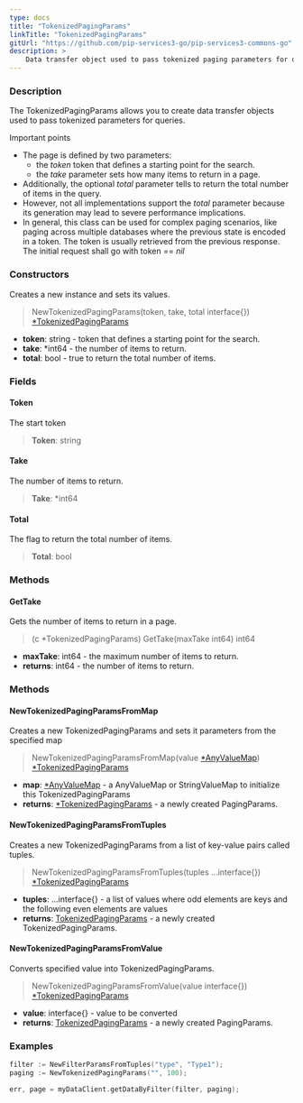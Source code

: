 ```yaml
---
type: docs
title: "TokenizedPagingParams"
linkTitle: "TokenizedPagingParams"
gitUrl: "https://github.com/pip-services3-go/pip-services3-commons-go"
description: > 
    Data transfer object used to pass tokenized paging parameters for queries. 
---
```


### Description

The TokenizedPagingParams allows you to create data transfer objects used to pass tokenized parameters for queries.

Important points

- The page is defined by two parameters:
    - the *token* token that defines a starting point for the search.
    - the *take* parameter sets how many items to return in a page.
- Additionally, the optional *total* parameter tells to return the total number of items in the query.
- However, not all implementations support the *total* parameter because its generation may lead to severe performance implications.
- In general, this class can be used for complex paging scenarios, like paging across multiple databases where the previous state is encoded in a token. The token is usually retrieved from the previous response. The initial request shall go with token == *nil*

### Constructors
Creates a new instance and sets its values.

> NewTokenizedPagingParams(token, take, total interface{}) [*TokenizedPagingParams]()

- **token**: string - token that defines a starting point for the search.
- **take**: *int64 - the number of items to return. 
- **total**: bool - true to return the total number of items.


### Fields

<span class="hide-title-link">

#### Token
The start token
> **Token**: string

#### Take
The number of items to return.
> **Take**: *int64

#### Total
The flag to return the total number of items.
> **Total**: bool

</span>


### Methods

#### GetTake
Gets the number of items to return in a page.

> (c *TokenizedPagingParams) GetTake(maxTake int64) int64

- **maxTake**: int64 - the maximum number of items to return.
- **returns**: int64 - the number of items to return.

### Methods

#### NewTokenizedPagingParamsFromMap
Creates a new TokenizedPagingParams and sets it parameters from the specified map

> NewTokenizedPagingParamsFromMap(value [*AnyValueMap](../any_value_map)) [*TokenizedPagingParams]()

- **map**: [*AnyValueMap](../any_value_map) - a AnyValueMap or StringValueMap to initialize this TokenizedPagingParams
- **returns**: [*TokenizedPagingParams]() - a newly created PagingParams.


#### NewTokenizedPagingParamsFromTuples
Creates a new TokenizedPagingParams from a list of key-value pairs called tuples.

> NewTokenizedPagingParamsFromTuples(tuples ...interface{}) [*TokenizedPagingParams]()

- **tuples**: ...interface{} - a list of values where odd elements are keys and the following even elements are values
- **returns**: [TokenizedPagingParams]() - a newly created TokenizedPagingParams.


#### NewTokenizedPagingParamsFromValue
Converts specified value into TokenizedPagingParams.

> NewTokenizedPagingParamsFromValue(value interface{}) [*TokenizedPagingParams]()

- **value**: interface{} - value to be converted
- **returns**: [TokenizedPagingParams]() - a newly created PagingParams.

### Examples

```go
filter := NewFilterParamsFromTuples("type", "Type1");
paging := NewTokenizedPagingParams("", 100);

err, page = myDataClient.getDataByFilter(filter, paging);
```
